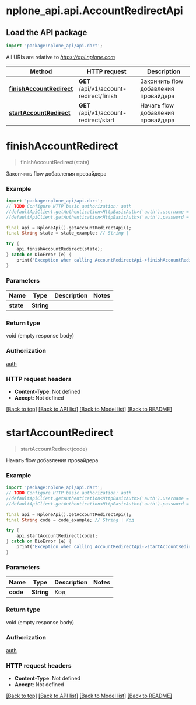 # nplone_api.api.AccountRedirectApi

## Load the API package
```dart
import 'package:nplone_api/api.dart';
```

All URIs are relative to *https://api.nplone.com*

Method | HTTP request | Description
------------- | ------------- | -------------
[**finishAccountRedirect**](AccountRedirectApi.md#finishaccountredirect) | **GET** /api/v1/account-redirect/finish | Закончить flow добавления провайдера
[**startAccountRedirect**](AccountRedirectApi.md#startaccountredirect) | **GET** /api/v1/account-redirect/start | Начать flow добавления провайдера


# **finishAccountRedirect**
> finishAccountRedirect(state)

Закончить flow добавления провайдера

### Example
```dart
import 'package:nplone_api/api.dart';
// TODO Configure HTTP basic authorization: auth
//defaultApiClient.getAuthentication<HttpBasicAuth>('auth').username = 'YOUR_USERNAME'
//defaultApiClient.getAuthentication<HttpBasicAuth>('auth').password = 'YOUR_PASSWORD';

final api = NploneApi().getAccountRedirectApi();
final String state = state_example; // String | 

try {
    api.finishAccountRedirect(state);
} catch on DioError (e) {
    print('Exception when calling AccountRedirectApi->finishAccountRedirect: $e\n');
}
```

### Parameters

Name | Type | Description  | Notes
------------- | ------------- | ------------- | -------------
 **state** | **String**|  | 

### Return type

void (empty response body)

### Authorization

[auth](../README.md#auth)

### HTTP request headers

 - **Content-Type**: Not defined
 - **Accept**: Not defined

[[Back to top]](#) [[Back to API list]](../README.md#documentation-for-api-endpoints) [[Back to Model list]](../README.md#documentation-for-models) [[Back to README]](../README.md)

# **startAccountRedirect**
> startAccountRedirect(code)

Начать flow добавления провайдера

### Example
```dart
import 'package:nplone_api/api.dart';
// TODO Configure HTTP basic authorization: auth
//defaultApiClient.getAuthentication<HttpBasicAuth>('auth').username = 'YOUR_USERNAME'
//defaultApiClient.getAuthentication<HttpBasicAuth>('auth').password = 'YOUR_PASSWORD';

final api = NploneApi().getAccountRedirectApi();
final String code = code_example; // String | Код

try {
    api.startAccountRedirect(code);
} catch on DioError (e) {
    print('Exception when calling AccountRedirectApi->startAccountRedirect: $e\n');
}
```

### Parameters

Name | Type | Description  | Notes
------------- | ------------- | ------------- | -------------
 **code** | **String**| Код | 

### Return type

void (empty response body)

### Authorization

[auth](../README.md#auth)

### HTTP request headers

 - **Content-Type**: Not defined
 - **Accept**: Not defined

[[Back to top]](#) [[Back to API list]](../README.md#documentation-for-api-endpoints) [[Back to Model list]](../README.md#documentation-for-models) [[Back to README]](../README.md)

